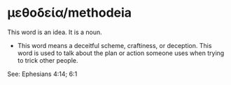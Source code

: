 # μεθοδεία/methodeia 
This word is an idea. It is a noun. 

* This word means a deceitful scheme, craftiness, or deception. This word is used to talk about the plan or action someone uses when trying to trick other people.

See: Ephesians 4:14; 6:1
